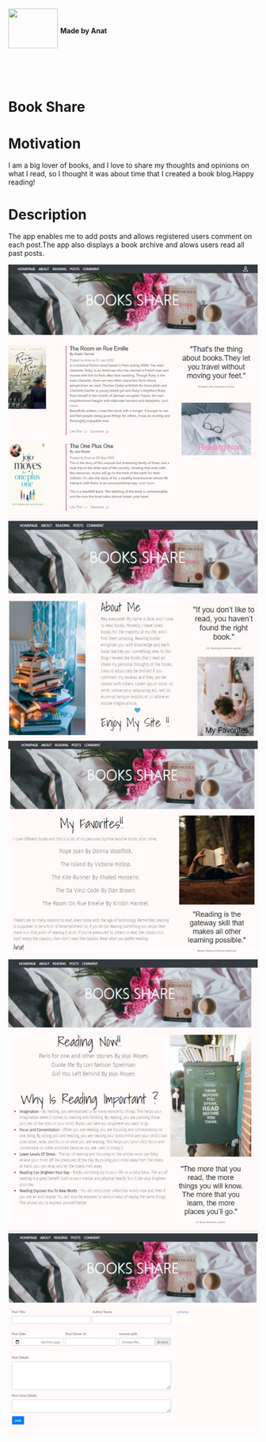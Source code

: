 
<div  id="container">
<div ><img style="float:left;margin-right:5px" src="https://img.icons8.com/office/80/000000/api.png" height="80" width=100 align="left" ></div>
<div > <h4 style="vertical-align:middle;line-height:90px">Made by Anat</h4><div>
</div>
<br>
<br>
 
 

# Book Share


  
# Motivation
  
I am a big lover of books, and I love to share my thoughts and opinions on what I read, so I thought it was about time that I created a book blog.Happy reading!
  
# Description

The app enables me to add posts and allows registered users comment on each post.The app also displays a book archive and alows users read all past posts.
  
![Image](main.jpg)
![Image](about.jpg)
![Image](favorites.jpg)
![Image](reading.jpg)
![Image](post.jpg)


